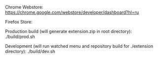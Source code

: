Chrome Webstore:
https://chrome.google.com/webstore/developer/dashboard?hl=ru

Firefox Store:


Production build (will generate extension.zip in root directory):
./build/prod.sh

Development (will run watched menu and repository build for ./extension directory):
./build/dev.sh